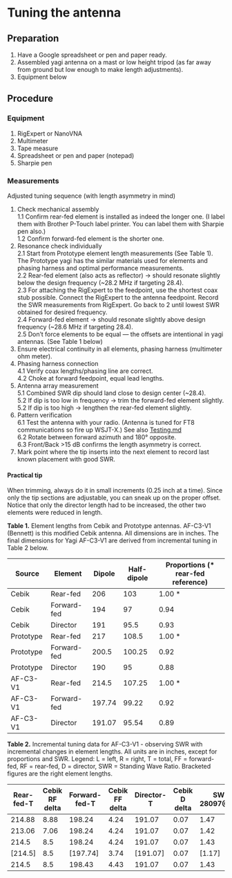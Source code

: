 # Tuning the antenna

## Preparation
1. Have a Google spreadsheet or pen and paper ready. 
2. Assembled yagi antenna on a mast or low height tripod (as far away from ground but low enough to make length adjustments). 
3. Equipment below

## Procedure

### Equipment
1. RigExpert or NanoVNA
2. Multimeter
3. Tape measure
4. Spreadsheet or pen and paper (notepad)
5. Sharpie pen
   
### Measurements 

Adjusted tuning sequence (with length asymmetry in mind)
1.	Check mechanical assembly  
    1.1 Confirm rear-fed element is installed as indeed the longer one. (I label them with Brother P-Touch label printer. You can label them with Sharpie pen also.)  
	1.2 Confirm forward-fed element is the shorter one.  
2.	Resonance check individually  
    2.1 Start from Prototype element length measurements (See Table 1). The Prototype yagi has the similar materials used for elements and phasing harness and optimal performance measurements.  
	2.2 Rear-fed element (also acts as reflector) → should resonate slightly below the design frequency (~28.2 MHz if targeting 28.4).  
    2.3 For attaching the RigExpert to the feedpoint, use the shortest coax stub possible. Connect the RigExpert to the antenna feedpoint. Record the SWR measurements from RigExpert. Go back to 2 until lowest SWR obtained for desired frequency.  
	2.4 Forward-fed element → should resonate slightly above design frequency (~28.6 MHz if targeting 28.4).  
	2.5 Don’t force elements to be equal — the offsets are intentional in yagi antennas. (See Table 1 below)  
3.  Ensure electrical continuity in all elements, phasing harness (multimeter ohm meter). 
4.	Phasing harness connection  
	4.1 Verify coax lengths/phasing line are correct.  
	4.2 Choke at forward feedpoint, equal lead lengths.
5.	Antenna array measurement  
	5.1 Combined SWR dip should land close to design center (~28.4).  
	5.2 If dip is too low in frequency → trim the forward-fed element slightly.  
	5.2 If dip is too high → lengthen the rear-fed element slightly.  
6.	Pattern verification  
    6.1 Test the antenna with your radio. (Antenna is tuned for FT8 communications so fire up WSJT-X.) See also [Testing.md](Testing.md)  
	6.2 Rotate between forward azimuth and 180° opposite.  
	6.3 Front/Back >15 dB confirms the length asymmetry is correct.  
7. Mark point where the tip inserts into the next element to record last known placement with good SWR.

#### Practical tip

When trimming, always do it in small increments (0.25 inch at a time). Since only the tip sections are adjustable, you can sneak up on the proper offset. Notice that only the director length had to be increased, the other two elements were reduced in length. 


**Table 1.** Element lengths from Cebik and Prototype antennas. AF-C3-V1 (Bennett) is this modified Cebik antenna. All dimensions are in inches. The final dimensions for Yagi AF-C3-V1 are derived from incremental tuning in Table 2 below.

| Source	| Element	  | Dipole	| Half-dipole	| Proportions (* rear-fed reference) |
|-----------|-------------|---------|---------------|------------------------------------|
| Cebik	    | Rear-fed	  | 206	    | 103	        | 1.00 *                             |
| Cebik	    | Forward-fed | 194	    | 97	        | 0.94                               |
| Cebik	    | Director	  | 191	    | 95.5	        | 0.93                               |
| Prototype	| Rear-fed	  | 217	    | 108.5	        | 1.00 *                             |
| Prototype	| Forward-fed |	200.5	| 100.25	    | 0.92                               |
| Prototype	| Director	  | 190	    | 95	        | 0.88                               |
| AF-C3-V1	| Rear-fed	  | 214.5	| 107.25	    | 1.00 *                             |
| AF-C3-V1	| Forward-fed | 197.74	| 99.22	        | 0.92                               |
| AF-C3-V1	| Director	  | 191.07	| 95.54	        | 0.89                               |   


**Table 2.** Incremental tuning data for AF-C3-V1 - observing SWR with incremental changes in element lengths. All units are in inches, except for proportions and SWR. Legend: L = left, R = right, T = total, FF = forward-fed, RF = rear-fed, D = director, SWR = Standing Wave Ratio. Bracketed figures are the right element lengths.

| Rear-fed-T | Cebik RF delta | Forward-fed-T   | Cebik FF delta | Director-T | Cebik D delta | SWR-28097@2500 |
|------------|----------------|-----------------|----------------|------------|---------------|----------------|
| 214.88     | 8.88           | 198.24          | 4.24           | 191.07     | 0.07          | 1.47           |
| 213.06     | 7.06           | 198.24          | 4.24           | 191.07     | 0.07          | 1.42           |
| 214.5      | 8.5            | 198.24          | 4.24           | 191.07     | 0.07          | 1.43           |
| [214.5]    | 8.5            | [197.74]        | 3.74           | [191.07]   | 0.07          | [1.17]         |
| 214.5      | 8.5            | 198.43          | 4.43           | 191.07     | 0.07          | 1.43           |







